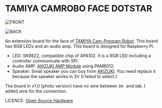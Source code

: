 # TAMIYA CAMROBO FACE DOTSTAR

![FRONT](https://user-images.githubusercontent.com/14128408/89731623-6fd4a800-da83-11ea-9f16-9c0c96dd00fc.jpeg)

![BACK](https://user-images.githubusercontent.com/14128408/89731617-6b0ff400-da83-11ea-9e61-22950e78e3c5.jpeg)

An extension board for the face of [TAMIYA Cam-Program Robot](https://www.tamiya.com/english/products/70227/index.htm). 
This board has RGB LEDs and an audio amp.
This board is designed for Raspberry Pi.

- LED: SK9822, compatible chip of APA102. It is a RGB LED including a controller communicate with SPI. 
- Audio AMP: [AKIZUKI AMP Module](http://akizukidenshi.com/catalog/g/gK-08217/) using PAM8012. 
- Speaker: Small speaker you can buy from [AKIZUKI](http://akizukidenshi.com/catalog/g/gP-10128/). You need replace it because the speaker works in 3V (I failed to select.)

The board in v1.0 (photo version) have no wire between `IN-` and `GND`. I added wire for the connection. 

LICENCE: [Open Source Hardware](https://www.oshwa.org/definition/)